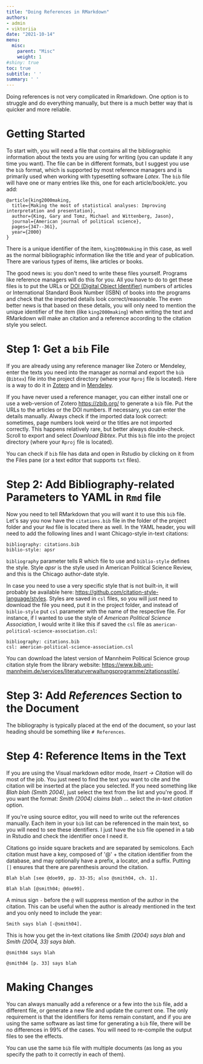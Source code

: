 ```yaml
---
title: "Doing References in RMarkdown"
authors:
- admin
- viktoriia
date: "2021-10-14"
menu:
  misc:
    parent: "Misc"
    weight: 1
#shiny: true
toc: true
subtitle: ' '
summary: ' '
---
```



Doing references is not very complicated in Rmarkdown. One option is to struggle and do everything manually, but there is a much better way that is quicker and more reliable.

# Getting Started

To start with, you will need a file that contains all the bibliographic information about the texts you are using for writing (you can update it any time you want). The file can be in different formats, but I suggest you use the `bib` format, which is supported by most reference managers and is primarily used when working with typesetting software *Latex*. The `bib` file will have one or many entries like this, one for each article/book/etc. you add:


    @article{king2000making,
      title={Making the most of statistical analyses: Improving interpretation and presentation},
      author={King, Gary and Tomz, Michael and Wittenberg, Jason},
      journal={American journal of political science},
      pages={347--361},
      year={2000}
    }


There is a unique identifier of the item, `king2000making` in this case, as well as the normal bibliographic information like the title and year of publication. There are various types of items, like articles or books.

The good news is: you don't need to write these files yourself. Programs like reference managers will do this for you. All you have to do to get these files is to put the URLs or [DOI (Digital Object Identifier)](https://library.uic.edu/help/article/1966/what-is-a-doi-and-how-do-i-use-them-in-citations) numbers of articles or International Standard Book Number (ISBN) of books into the programs and check that the imported details look correct/reasonable. The even better news is that based on these details, you will only need to mention the unique identifier of the item (like `king2000making`) when writing the text and RMarkdown will make an citation and a reference according to the citation style you select. 

# Step 1: Get a `bib` File

If you are already using any reference manager like Zotero or Mendeley, enter the texts you need into the manager as normal and export the `bib` (`Bibtex`) file into the project directory (where your `Rproj` file is located). Here is a way to do it in [Zotero](https://unimelb.libguides.com/latexbibtex/zotero) and in [Mendeley](https://www.imperial.ac.uk/media/imperial-college/administration-and-support-services/library/public/LaTeX-and-Mendeley-apr-2019.pdf). 

If you have never used a reference manager, you can either install one or use a web-version of Zotero <https://zbib.org/> to generate a `bib` file. Put the URLs to the articles or the DOI numbers. If necessary, you can enter the details manually.  Always check if the imported data look correct: sometimes, page numbers look weird or the titles are not imported correctly. This happens relatively rare, but better always double-check. Scroll to export and select *Download Bibtex*. Put this `bib` file into the project directory (where your `Rproj` file is located).

You can check if `bib` file has data and open in Rstudio by clicking on it from the Files pane (or a text editor that supports `txt` files).

# Step 2: Add Bibliography-related Parameters to YAML in `Rmd` file

Now you need to tell RMarkdown that you will want it to use this `bib` file. Let's say you now have the `citations.bib` file in the folder of the project folder and your `Rmd` file is located there as well. In the YAML header, you will need to add the following lines and I want Chicago-style in-text citations:

``` {.md}
bibliography: citations.bib
biblio-style: apsr
```

`bibliography` parameter tells R which file to use and `biblio-style` defines the style. Style *apsr* is the style used in American Political Science Review, and this is the Chicago author-date style.

In case you need to use a very specific style that is not built-in, it will probably be available here: <https://github.com/citation-style-language/styles>. Styles are saved in `csl` files, so you will just need to download the file you need, put it in the project folder, and instead of `biblio-style` put `csl` parameter with the name of the respective file. For instance, if I wanted to use the style of *American Political Science Association*, I would write it like this if saved the `csl` file as `american-political-science-association.csl`:

``` {.md}
bibliography: citations.bib
csl: american-political-science-association.csl
```

You can download the latest version of Mannheim Political Science group citation style from the library website: <https://www.bib.uni-mannheim.de/services/literaturverwaltungsprogramme/zitationsstile/>.

# Step 3: Add *References* Section to the Document

The bibliography is typically placed at the end of the document, so your last heading should be something like `# References`.

# Step 4: Reference Items in the Text


If you are using the Visual markdown editor mode, *Insert -> Citation*  will do most of the job. You just need to find the text you want to cite and the citation will be inserted at the place you selected. If you need something like *Blah blah (Smith 2004)*, just select the text from the list and you're good. If you want the format: *Smith (2004) claims blah ...* select the *in-text citation* option. 

If you're using source editor, you will need to write out the references manually. Each item in your `bib` list can be referenced in the main text, so you will need to see these identifiers. I just have the `bib` file opened in a tab in Rstudio and check the identifier once I need it.  

Citations go inside square brackets and are separated by semicolons. Each citation must have a key, composed of '\@' + the citation identifier from the database, and may optionally have a prefix, a locator, and a suffix. Putting `[]` ensures that there are parenthesis around the citation. 

``` {.md}
Blah blah [see @doe99, pp. 33-35; also @smith04, ch. 1].

Blah blah [@smith04; @doe99].
```

A minus sign `-` before the `@` will suppress mention of the author in the citation. This can be useful when the author is already mentioned in the text and you only need to include the year:

```{.md}
Smith says blah [-@smith04].
```

This is how you get the in-text citations like *Smith (2004) says blah* and *Smith (2004, 33) says blah*.  

```{.md}
@smith04 says blah

@smith04 [p. 33] says blah
```

# Making Changes

You can always manually add a reference or a few into the `bib` file, add a different file, or generate a new file and update the current one. The only requirement is that the identifiers for items remain constant, and if you are using the same software as last time for generating a `bib` file, there will be no differences in 99% of the cases. You will need to re-compile the output files to see the effects. 

You can use the same `bib` file with multiple documents (as long as you specify the path to it correctly in each of them). 

